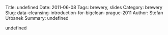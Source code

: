Title: undefined
Date: 2011-06-08
Tags: brewery, slides
Category: brewery
Slug: data-cleansing-introduction-for-bigclean-prague-2011
Author: Stefan Urbanek
Summary: undefined

undefined